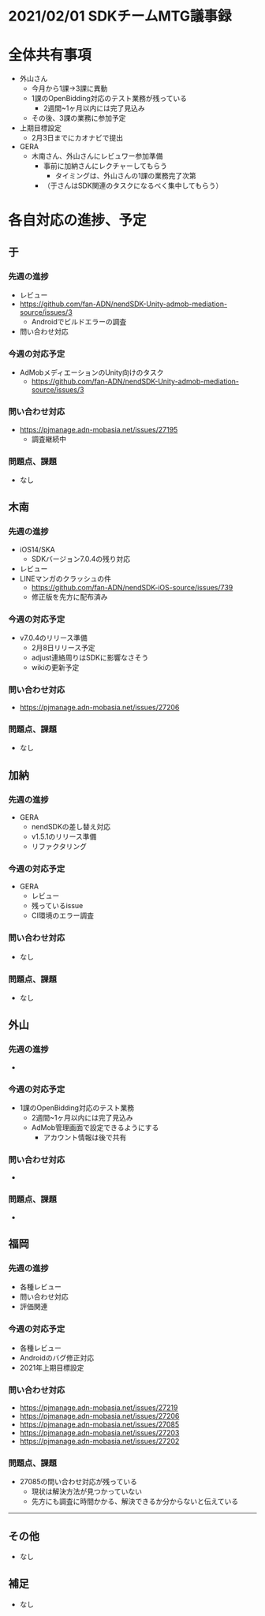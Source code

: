 # 2021/02/01 SDKチームMTG議事録

# 全体共有事項
- 外山さん
  - 今月から1課→3課に異動
  - 1課のOpenBidding対応のテスト業務が残っている
    - 2週間~1ヶ月以内には完了見込み
  - その後、3課の業務に参加予定
- 上期目標設定
  - 2月3日までにカオナビで提出
- GERA
  - 木南さん、外山さんにレビュワー参加準備
    - 事前に加納さんにレクチャーしてもらう
      - タイミングは、外山さんの1課の業務完了次第
    - （于さんはSDK関連のタスクになるべく集中してもらう）

# 各自対応の進捗、予定
## 于
### 先週の進捗
- レビュー
- https://github.com/fan-ADN/nendSDK-Unity-admob-mediation-source/issues/3
  - Androidでビルドエラーの調査
- 問い合わせ対応

### 今週の対応予定
- AdMobメディエーションのUnity向けのタスク
  - https://github.com/fan-ADN/nendSDK-Unity-admob-mediation-source/issues/3

### 問い合わせ対応
- https://pjmanage.adn-mobasia.net/issues/27195
  - 調査継続中

### 問題点、課題
- なし


## 木南
### 先週の進捗
- iOS14/SKA
  - SDKバージョン7.0.4の残り対応
- レビュー
- LINEマンガのクラッシュの件
  - https://github.com/fan-ADN/nendSDK-iOS-source/issues/739
  - 修正版を先方に配布済み

### 今週の対応予定
- v7.0.4のリリース準備
  - 2月8日リリース予定
  - adjust連絡周りはSDKに影響なさそう
  - wikiの更新予定

### 問い合わせ対応
- https://pjmanage.adn-mobasia.net/issues/27206

### 問題点、課題
- なし


## 加納
### 先週の進捗
- GERA
  - nendSDKの差し替え対応
  - v1.5.1のリリース準備
  - リファクタリング

### 今週の対応予定
- GERA
  - レビュー
  - 残っているissue
  - CI環境のエラー調査

### 問い合わせ対応
- なし

### 問題点、課題
- なし


## 外山
### 先週の進捗
-

### 今週の対応予定
- 1課のOpenBidding対応のテスト業務
  - 2週間~1ヶ月以内には完了見込み
  - AdMob管理画面で設定できるようにする
    - アカウント情報は後で共有

### 問い合わせ対応
-

### 問題点、課題
-


## 福岡
### 先週の進捗
- 各種レビュー
- 問い合わせ対応
- 評価関連

### 今週の対応予定
- 各種レビュー
- Androidのバグ修正対応
- 2021年上期目標設定

### 問い合わせ対応
- https://pjmanage.adn-mobasia.net/issues/27219
- https://pjmanage.adn-mobasia.net/issues/27206
- https://pjmanage.adn-mobasia.net/issues/27085
- https://pjmanage.adn-mobasia.net/issues/27203
- https://pjmanage.adn-mobasia.net/issues/27202

### 問題点、課題
- 27085の問い合わせ対応が残っている
  - 現状は解決方法が見つかっていない
  - 先方にも調査に時間かかる、解決できるか分からないと伝えている

----

## その他
- なし

## 補足
- なし
